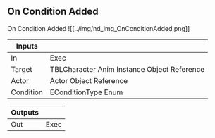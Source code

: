 ## On Condition Added
On Condition Added
![[../img/nd_img_OnConditionAdded.png]]

|Inputs||
|--|--|
| In | Exec |
| Target | TBLCharacter Anim Instance Object Reference |
| Actor | Actor Object Reference |
| Condition | EConditionType Enum |

|Outputs||
|--|--|
| Out | Exec |
